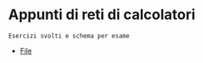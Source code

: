 # Appunti di reti di calcolatori

````
Esercizi svolti e schema per esame
````

- [File](https://github.com/gaiabertolino/appunti/blob/836e99432e1b3a89604d4d00a0a9fb04b870b571/Reti%20di%20calcolatori.pdf)

